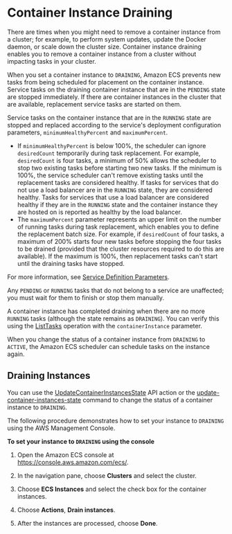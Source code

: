 # Container Instance Draining<a name="container-instance-draining"></a>

There are times when you might need to remove a container instance from a cluster; for example, to perform system updates, update the Docker daemon, or scale down the cluster size\. Container instance draining enables you to remove a container instance from a cluster without impacting tasks in your cluster\.

When you set a container instance to `DRAINING`, Amazon ECS prevents new tasks from being scheduled for placement on the container instance\. Service tasks on the draining container instance that are in the `PENDING` state are stopped immediately\. If there are container instances in the cluster that are available, replacement service tasks are started on them\. 

Service tasks on the container instance that are in the `RUNNING` state are stopped and replaced according to the service's deployment configuration parameters, `minimumHealthyPercent` and `maximumPercent`\. 
+ If `minimumHealthyPercent` is below 100%, the scheduler can ignore `desiredCount` temporarily during task replacement\. For example, `desiredCount` is four tasks, a minimum of 50% allows the scheduler to stop two existing tasks before starting two new tasks\. If the minimum is 100%, the service scheduler can't remove existing tasks until the replacement tasks are considered healthy\. If tasks for services that do not use a load balancer are in the `RUNNING` state, they are considered healthy\. Tasks for services that use a load balancer are considered healthy if they are in the `RUNNING` state and the container instance they are hosted on is reported as healthy by the load balancer\.
+ The `maximumPercent` parameter represents an upper limit on the number of running tasks during task replacement, which enables you to define the replacement batch size\. For example, if `desiredCount` of four tasks, a maximum of 200% starts four new tasks before stopping the four tasks to be drained \(provided that the cluster resources required to do this are available\)\. If the maximum is 100%, then replacement tasks can't start until the draining tasks have stopped\.

For more information, see [Service Definition Parameters](service_definition_parameters.md)\.

Any `PENDING` or `RUNNING` tasks that do not belong to a service are unaffected; you must wait for them to finish or stop them manually\.

A container instance has completed draining when there are no more `RUNNING` tasks \(although the state remains as `DRAINING`\)\. You can verify this using the [ListTasks](https://docs.aws.amazon.com/AmazonECS/latest/APIReference/API_ListTasks.html) operation with the `containerInstance` parameter\.

When you change the status of a container instance from `DRAINING` to `ACTIVE`, the Amazon ECS scheduler can schedule tasks on the instance again\.

## Draining Instances<a name="drain-instances"></a>

You can use the [UpdateContainerInstancesState](https://docs.aws.amazon.com/AmazonECS/latest/APIReference/API_UpdateContainerInstancesState.html) API action or the [update\-container\-instances\-state](https://docs.aws.amazon.com/cli/latest/reference/ecs/update-container-instances-state.html) command to change the status of a container instance to `DRAINING`\.

The following procedure demonstrates how to set your instance to `DRAINING` using the AWS Management Console\.

**To set your instance to `DRAINING` using the console**

1. Open the Amazon ECS console at [https://console\.aws\.amazon\.com/ecs/](https://console.aws.amazon.com/ecs/)\.

1. In the navigation pane, choose **Clusters** and select the cluster\.

1. Choose **ECS Instances** and select the check box for the container instances\.

1. Choose **Actions**, **Drain instances**\.

1. After the instances are processed, choose **Done**\.
